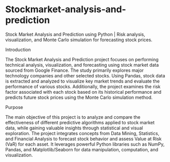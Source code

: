 # Stockmarket-analysis-and-prediction
Stock Market Analysis and Prediction using Python | Risk analysis, visualization, and Monte Carlo simulation for forecasting stock prices.

Introduction

The Stock Market Analysis and Prediction project focuses on performing technical analysis, visualization, and forecasting using stock market data sourced from Google Finance. The study primarily explores major technology companies and other selected stocks. Using Pandas, stock data is extracted and analyzed to visualize key market trends and evaluate the performance of various stocks. Additionally, the project examines the risk factor associated with each stock based on its historical performance and predicts future stock prices using the Monte Carlo simulation method.

Purpose

The main objective of this project is to analyze and compare the effectiveness of different predictive algorithms applied to stock market data, while gaining valuable insights through statistical and visual exploration. The project integrates concepts from Data Mining, Statistics, and Financial Analysis to forecast stock behavior and assess Value at Risk (VaR) for each asset.
It leverages powerful Python libraries such as NumPy, Pandas, and Matplotlib/Seaborn for data manipulation, computation, and visualization.
